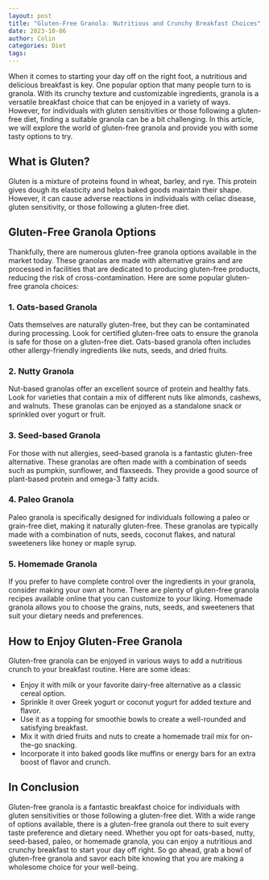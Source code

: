 ```yaml
---
layout: post
title: "Gluten-Free Granola: Nutritious and Crunchy Breakfast Choices"
date: 2023-10-06
author: Colin
categories: Diet
tags: 
---
```


When it comes to starting your day off on the right foot, a nutritious and delicious breakfast is key. One popular option that many people turn to is granola. With its crunchy texture and customizable ingredients, granola is a versatile breakfast choice that can be enjoyed in a variety of ways. However, for individuals with gluten sensitivities or those following a gluten-free diet, finding a suitable granola can be a bit challenging. In this article, we will explore the world of gluten-free granola and provide you with some tasty options to try.

## What is Gluten?

Gluten is a mixture of proteins found in wheat, barley, and rye. This protein gives dough its elasticity and helps baked goods maintain their shape. However, it can cause adverse reactions in individuals with celiac disease, gluten sensitivity, or those following a gluten-free diet.

## Gluten-Free Granola Options

Thankfully, there are numerous gluten-free granola options available in the market today. These granolas are made with alternative grains and are processed in facilities that are dedicated to producing gluten-free products, reducing the risk of cross-contamination. Here are some popular gluten-free granola choices:

### 1. Oats-based Granola

Oats themselves are naturally gluten-free, but they can be contaminated during processing. Look for certified gluten-free oats to ensure the granola is safe for those on a gluten-free diet. Oats-based granola often includes other allergy-friendly ingredients like nuts, seeds, and dried fruits.

### 2. Nutty Granola

Nut-based granolas offer an excellent source of protein and healthy fats. Look for varieties that contain a mix of different nuts like almonds, cashews, and walnuts. These granolas can be enjoyed as a standalone snack or sprinkled over yogurt or fruit.

### 3. Seed-based Granola

For those with nut allergies, seed-based granola is a fantastic gluten-free alternative. These granolas are often made with a combination of seeds such as pumpkin, sunflower, and flaxseeds. They provide a good source of plant-based protein and omega-3 fatty acids.

### 4. Paleo Granola

Paleo granola is specifically designed for individuals following a paleo or grain-free diet, making it naturally gluten-free. These granolas are typically made with a combination of nuts, seeds, coconut flakes, and natural sweeteners like honey or maple syrup.

### 5. Homemade Granola

If you prefer to have complete control over the ingredients in your granola, consider making your own at home. There are plenty of gluten-free granola recipes available online that you can customize to your liking. Homemade granola allows you to choose the grains, nuts, seeds, and sweeteners that suit your dietary needs and preferences.

## How to Enjoy Gluten-Free Granola

Gluten-free granola can be enjoyed in various ways to add a nutritious crunch to your breakfast routine. Here are some ideas:

- Enjoy it with milk or your favorite dairy-free alternative as a classic cereal option.
- Sprinkle it over Greek yogurt or coconut yogurt for added texture and flavor.
- Use it as a topping for smoothie bowls to create a well-rounded and satisfying breakfast.
- Mix it with dried fruits and nuts to create a homemade trail mix for on-the-go snacking.
- Incorporate it into baked goods like muffins or energy bars for an extra boost of flavor and crunch.

## In Conclusion

Gluten-free granola is a fantastic breakfast choice for individuals with gluten sensitivities or those following a gluten-free diet. With a wide range of options available, there is a gluten-free granola out there to suit every taste preference and dietary need. Whether you opt for oats-based, nutty, seed-based, paleo, or homemade granola, you can enjoy a nutritious and crunchy breakfast to start your day off right. So go ahead, grab a bowl of gluten-free granola and savor each bite knowing that you are making a wholesome choice for your well-being.